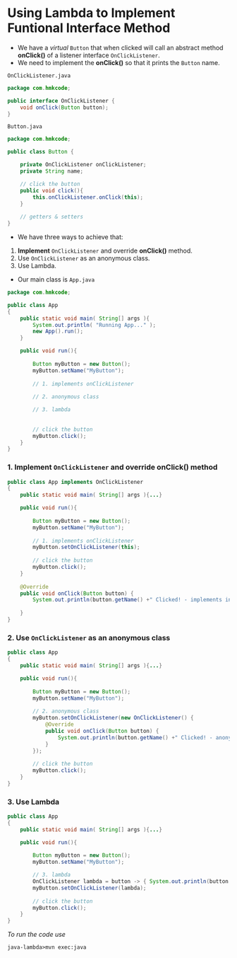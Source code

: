 Using Lambda to Implement Funtional Interface Method
====================================================

- We have a *virtual* `Button` that when clicked will call an abstract method **onClick()** of a listener interface `OnClickListener`.
- We need to implement the **onClick()** so that it prints the `Button` name. 

`OnClickListener.java`

```java
package com.hmkcode;

public interface OnClickListener {
	void onClick(Button button);
}
```

`Button.java`

```java
package com.hmkcode;

public class Button {

	private OnClickListener onClickListener;
	private String name;

	// click the button
	public void click(){
		this.onClickListener.onClick(this);
	}
	
	// getters & setters
}
```

- We have three ways to achieve that:
 1. **Implement** `OnClickListener` and override **onClick()** method.
 2. Use `OnClickListener` as an anonymous class.
 3. Use Lambda.
 
- Our main class is `App.java`

```java
package com.hmkcode;

public class App
{
    public static void main( String[] args ){
        System.out.println( "Running App..." );
        new App().run(); 
    }

    public void run(){
        
        Button myButton = new Button();
        myButton.setName("MyButton");
        
        // 1. implements onClickListener
        
        // 2. anonymous class

        // 3. lambda
    	
	
    	// click the button
    	myButton.click();
    }
}
```

### 1. **Implement** `OnClickListener` and override **onClick()** method

```java
public class App implements OnClickListener
{
    public static void main( String[] args ){...}

    public void run(){
        
        Button myButton = new Button();
        myButton.setName("MyButton");
        
        // 1. implements onClickListener
        myButton.setOnClickListener(this);
        
        // click the button
    	myButton.click();
    }
	
	@Override
	public void onClick(Button button) {
		System.out.println(button.getName() +" Clicked! - implements interface");
		
	}
}
```

### 2. Use `OnClickListener` as an anonymous class

```java
public class App
{
    public static void main( String[] args ){...}

    public void run(){
        
        Button myButton = new Button();
        myButton.setName("MyButton");
                
        // 2. anonymous class
        myButton.setOnClickListener(new OnClickListener() {
			@Override
			public void onClick(Button button) {
				System.out.println(button.getName() +" Clicked! - anonymous class");
			}
		}); 
        
        // click the button
    	myButton.click();
    }
}
```

### 3. Use Lambda

```java
public class App
{
    public static void main( String[] args ){...}

    public void run(){
        
        Button myButton = new Button();
        myButton.setName("MyButton");

        // 3. lambda
    	OnClickListener lambda = button -> { System.out.println(button.getName()+" Clicked! - lambda"); } ;
    	myButton.setOnClickListener(lambda);
		
        // click the button
    	myButton.click();
    } 
}
```

*To run the code use*

```
java-lambda>mvn exec:java
```

